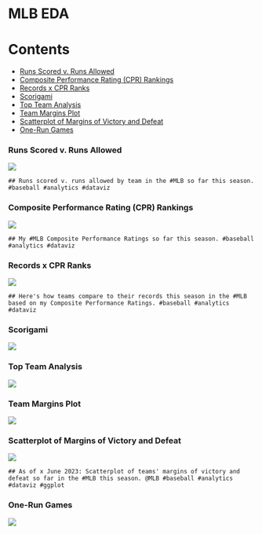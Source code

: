 MLB EDA
================

# Contents

- [Runs Scored v. Runs Allowed](#runs-scored-v.-runs-allowed)
- [Composite Performance Rating (CPR)
  Rankings](#composite-performance-rating-cpr-rankings)
- [Records x CPR Ranks](#records-x-cpr-ranks)
- [Scorigami](#scorigami)
- [Top Team Analysis](#top-team-analysis)
- [Team Margins Plot](#team-margins-plot)
- [Scatterplot of Margins of Victory and
  Defeat](#scatterplot-of-margins-of-victory-and-defeat)
- [One-Run Games](#one-run-games)

<!-- ### setup -->
<!-- ### data import -->

### Runs Scored v. Runs Allowed

![](README_files/figure-gfm/unnamed-chunk-4-1.png)<!-- -->

    ## Runs scored v. runs allowed by team in the #MLB so far this season. #baseball #analytics #dataviz

### Composite Performance Rating (CPR) Rankings

![](README_files/figure-gfm/unnamed-chunk-7-1.png)<!-- -->

    ## My #MLB Composite Performance Ratings so far this season. #baseball #analytics #dataviz

### Records x CPR Ranks

![](README_files/figure-gfm/unnamed-chunk-9-1.png)<!-- -->

    ## Here's how teams compare to their records this season in the #MLB based on my Composite Performance Ratings. #baseball #analytics #dataviz

### Scorigami

![](README_files/figure-gfm/unnamed-chunk-10-1.png)<!-- -->

### Top Team Analysis

![](README_files/figure-gfm/unnamed-chunk-11-1.png)<!-- -->

### Team Margins Plot

![](README_files/figure-gfm/unnamed-chunk-12-1.png)<!-- -->

<!-- ### xxx -->

### Scatterplot of Margins of Victory and Defeat

![](README_files/figure-gfm/unnamed-chunk-15-1.png)<!-- -->

    ## As of x June 2023: Scatterplot of teams' margins of victory and defeat so far in the #MLB this season. @MLB #baseball #analytics #dataviz #ggplot

### One-Run Games

![](README_files/figure-gfm/unnamed-chunk-16-1.png)<!-- -->
